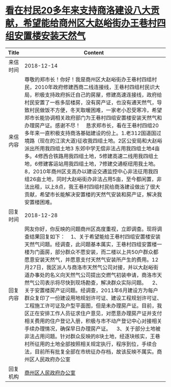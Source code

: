 # <a href="http://www.shangluo.gov.cn/zmhd/ldxxxx.jsp?urltype=leadermail.LeaderMailContentUrl&wbtreeid=1112&leadermailid=5072">看在村民20多年来支持商洛建设八大贡献，希望能给商州区大赵峪街办王巷村四组安置楼安装天然气</a>
| Title |                                                                                                                                                                                                                                            Content                                                                                                                                                                                                                                            |
|:-----:|-----------------------------------------------------------------------------------------------------------------------------------------------------------------------------------------------------------------------------------------------------------------------------------------------------------------------------------------------------------------------------------------------------------------------------------------------------------------------------------------------|
| 来信时间  | 2018-12-14                                                                                                                                                                                                                                                                                                                                                                                                                                                                                    |
| 来信内容  | 尊敬的郑市长！你好！我是商州区大赵峪街办王巷村四组村民，2010年政府修建西商二线连接线，王巷村四组村民识大局，积极支持政府拆迁自己的房屋，修建高速连接线，政府给村民安置了一栋多层楼房，没有房产证，也没有通天然气，导致村民做饭不方便，冬天取暖困难，一家老小忍受寒冷，希望郑市长能协调相关政府部门为王巷村四组安置楼安装天然气和办理房产证。感谢不尽！    恳求郑市长，看在王巷村四组20多年来一直积极支持商洛基础建设的份上。1.老312国道国过境路（现在的江滨大道)征收我四组土地。2区公安局和大赵峪派出所用我四组土地3 东郊中学无偿非法占用我四组土地4亩多。4修西合铁路用我四组土地，5修建高速二线用我四组土地，6修建客运站用我四组土地，7修建交通枢纽用我土地。8，2010年商州区支高办以建设交通监控中心非法征用我四组26亩土地，同时大赵峪街办非法占用5亩，至今都闲置，非法出租，以上8点，我王巷村四组村民给商洛建设做出了很大贡献，希望市长能解决安置楼的天然气安装和房产证，解决我安置楼困难。                               |
| 回复时间  | 2018-12-28                                                                                                                                                                                                                                                                                                                                                                                                                                                                                    |
| 回复内容  | 网友你好，你反映的问题商州区高度重视，立即调查。现将调查结果回复如下：    1、关于希望能给王巷村四组安置楼安装天然气问题。经调查，此问题基本属实，王巷村四组安置楼一楼为门面房，部分群众不愿安装，而二楼以上共50户群众都愿意安装天然气，并愿意支付天然气安装所产生的费用。12月27日，我区派人与商洛市天然气公司对接，并以大赵峪街道办事处的名义向天然气公司提出交燃气初装申请，商洛市天然气公司表示将尽快到现场勘查，解决群众实际问题。    2、关于安置楼房产证问题。经调查，2011年6月建设方为每户群众复印了一份建设用地规划许可证、建设工程规划许可证、工程施工许可证及户型平面图，但是未办理房产证。目前，我区正在安排工作人员征求住户意见，对愿意办理房产证并支付相关费用的住户登记入册，积极与市不动产登记中心对接相关手续办理情况，确保早日办理房产证。    3、关于部分土地被非法占用问题。针对群众反映的8块土地，经逐块核实，王巷村所征用的土地全部按照相关规定执行，程序到位，手续合法，目前所有批复全部在市统征办存档，故该反映不属实。商州区人民政府办公室 |
| 回复机构  | <a href="../../categories/agencies/商州区人民政府办公室.md">商州区人民政府办公室</a>                                                                                                                                                                                                                                                                                                                                                                                                                              |